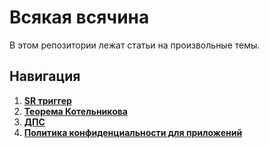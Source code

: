 # Всякая всячина

В этом репозитории лежат статьи на произвольные темы.

## Навигация

1. [**SR триггер**](https://github.com/timattt/Tmp/blob/main/Articles/SR_Trigger.md)
2. [**Теорема Котельникова**](https://github.com/timattt/Tmp/blob/main/Articles/Kotelnikov_theorem.md)
3. [**ДПС**](https://github.com/timattt/Tmp/blob/main/Articles/DSC.md)
4. [**Политика конфиденциальности для приложений**](https://github.com/timattt/Tmp/blob/main/privacy.md)
